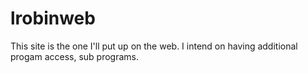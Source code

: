 # lrobinweb
This site is the one I'll put up on the web. I intend on having additional progam access, sub programs.
